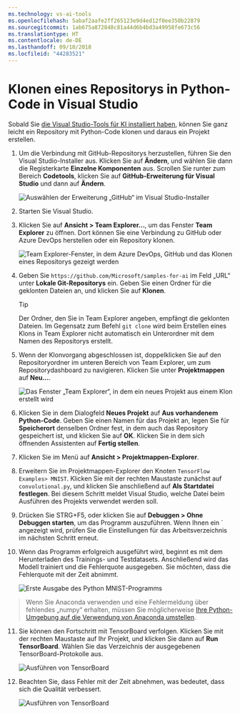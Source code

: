 ```yaml
---
ms.technology: vs-ai-tools
ms.openlocfilehash: 5abaf2aafe2ff265123e9d4ed12f0ee350b22879
ms.sourcegitcommit: 1ab675a872848c81a44d6b4bd3a49958fe673c56
ms.translationtype: HT
ms.contentlocale: de-DE
ms.lasthandoff: 09/10/2018
ms.locfileid: "44283521"
---
```

# <a name="clone-a-repository-of-python-code-in-visual-studio"></a>Klonen eines Repositorys in Python-Code in Visual Studio

Sobald Sie [die Visual Studio-Tools für KI installiert haben](installation.md), können Sie ganz leicht ein Repository mit Python-Code klonen und daraus ein Projekt erstellen.

1. Um die Verbindung mit GitHub-Repositorys herzustellen, führen Sie den Visual Studio-Installer aus. Klicken Sie auf **Ändern**, und wählen Sie dann die Registerkarte **Einzelne Komponenten** aus. Scrollen Sie runter zum Bereich **Codetools**, klicken Sie auf **GitHub-Erweiterung für Visual Studio** und dann auf **Ändern**.

    ![Auswählen der Erweiterung „GitHub“ im Visual Studio-Installer](media\create-project-repo\installation-github-extension.png)

2. Starten Sie Visual Studio.

3. Klicken Sie auf **Ansicht > Team Explorer...**, um das Fenster **Team Explorer** zu öffnen. Dort können Sie eine Verbindung zu GitHub oder Azure DevOps herstellen oder ein Repository klonen.

    ![Team Explorer-Fenster, in dem Azure DevOps, GitHub und das Klonen eines Repositorys gezeigt werden](media\create-project-repo\team-explorer.png)

4. Geben Sie `https://github.com/Microsoft/samples-for-ai` im Feld „URL“ unter **Lokale Git-Repositorys** ein. Geben Sie einen Ordner für die geklonten Dateien an, und klicken Sie auf **Klonen**.

    > [!Tip]
    > Der Ordner, den Sie in Team Explorer angeben, empfängt die geklonten Dateien. Im Gegensatz zum Befehl `git clone` wird beim Erstellen eines Klons in Team Explorer nicht automatisch ein Unterordner mit dem Namen des Repositorys erstellt.

5. Wenn der Klonvorgang abgeschlossen ist, doppelklicken Sie auf den Repositoryordner im unteren Bereich von Team Explorer, um zum Repositorydashboard zu navigieren. Klicken Sie unter **Projektmappen** auf **Neu...**.

    ![Das Fenster „Team Explorer“, in dem ein neues Projekt aus einem Klon erstellt wird](media\create-project-repo\team-explorer-new-project.png)

6. Klicken Sie in dem Dialogfeld **Neues Projekt** auf **Aus vorhandenem Python-Code**. Geben Sie einen Namen für das Projekt an, legen Sie für **Speicherort** denselben Ordner fest, in dem auch das Repository gespeichert ist, und klicken Sie auf **OK**. Klicken Sie in dem sich öffnenden Assistenten auf **Fertig stellen**.

7. Klicken Sie im Menü auf **Ansicht > Projektmappen-Explorer**.

8. Erweitern Sie im Projektmappen-Explorer den Knoten `TensorFlow Examples> MNIST`. Klicken Sie mit der rechten Maustaste zunächst auf `convolutional.py`, und klicken Sie anschließend auf **Als Startdatei festlegen**. Bei diesem Schritt meldet Visual Studio, welche Datei beim Ausführen des Projekts verwendet werden soll.

10. Drücken Sie STRG+F5, oder klicken Sie auf **Debuggen > Ohne Debuggen starten**, um das Programm auszuführen. Wenn Ihnen ein ` angezeigt wird, prüfen Sie die Einstellungen für das Arbeitsverzeichnis im nächsten Schritt erneut.


11. Wenn das Programm erfolgreich ausgeführt wird, beginnt es mit dem Herunterladen des Trainings- und Testdatasets. Anschließend wird das Modell trainiert und die Fehlerquote ausgegeben. Sie möchten, dass die Fehlerquote mit der Zeit abnimmt.

    ![Erste Ausgabe des Python MNIST-Programms](media\create-project-repo\tensorflow-mnist-running.png)

> Wenn Sie Anaconda verwenden und eine Fehlermeldung über fehlendes „numpy“ erhalten, müssen Sie möglicherweise [Ihre Python-Umgebung auf die Verwendung von Anaconda umstellen](../python/selecting-a-python-environment-for-a-project.md).

11. Sie können den Fortschritt mit TensorBoard verfolgen. Klicken Sie mit der rechten Maustaste auf Ihr Projekt, und klicken Sie dann auf **Run TensorBoard**. Wählen Sie das Verzeichnis der ausgegebenen TensorBoard-Protokolle aus.

    ![Ausführen von TensorBoard](media\create-project-repo\run-tensorboard.png)

11. Beachten Sie, dass Fehler mit der Zeit abnehmen, was bedeutet, dass sich die Qualität verbessert.

    ![Ausführen von TensorBoard](media\create-project-repo\tensorboard.png)